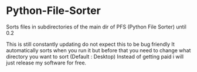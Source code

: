 # Python-File-Sorter
Sorts files in subdirectories of the main dir of PFS (Python File Sorter) 
until 0.2

This is still constantly updating do not expect this to be bug friendly
It automatically sorts when you run it but before that you need to change what directory you want to sort (Default : Desktop)
Instead of getting paid i will just release my software for free.
